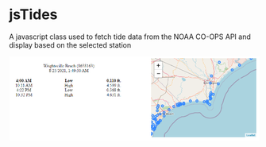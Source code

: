 # jsTides

A javascript class used to fetch tide data from the NOAA CO-OPS API and display based on the selected station 

![Screenshot of wpTides](./jstides.png)
